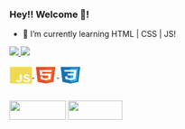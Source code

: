  ### Hey!! Welcome 🙂!

- 📖 I’m currently learning HTML | CSS | JS!

 
 <div>
  <a href="https://github.com/Miguel-Lima">
  <img height="165em" src="https://github-readme-stats.vercel.app/api?username=Miguel-Lima&show_icons=true&theme=tokyonight&include_all_commits=true&count_private=true"/>
  <img height="165em" src="https://github-readme-stats.vercel.app/api/top-langs/?username=Miguel-Lima&layout=compact&langs_count=7&theme=tokyonight"/>
</div> 
<div style="display: inline_block"><br>
  <img align="center" alt="M.L-Js" height="30" width="40" src="https://raw.githubusercontent.com/devicons/devicon/master/icons/javascript/javascript-plain.svg">
  <img align="center" alt="M.L-HTML" height="30" width="40" src="https://raw.githubusercontent.com/devicons/devicon/master/icons/html5/html5-original.svg">
  <img align="center" alt="M.L-CSS" height="30" width="40" src="https://raw.githubusercontent.com/devicons/devicon/master/icons/css3/css3-original.svg">
 
</div>
  
 ##
 
<div> 
  <a href="mailto:miguellimaoliver97@gmail.com" target="_blank"><img width="100em" height="34em" src="https://img.shields.io/badge/Gmail-D14836?style=for-the-badge&logo=gmail&logoColor=white" target="_blank"></a> 
  <a href="https://www.linkedin.com/in/adsmiguel/" target="_blank"><img width="96em" height="34em" src="https://img.shields.io/badge/-LinkedIn-%230077B5?style=for-the-badge&logo=linkedin&logoColor=white" target="_blank"></a> 
 
</div>
